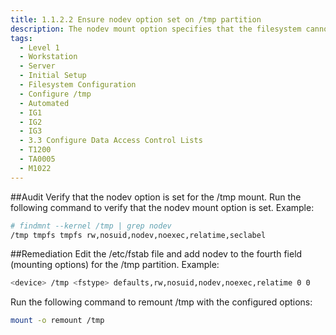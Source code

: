```yaml
---
title: 1.1.2.2 Ensure nodev option set on /tmp partition
description: The nodev mount option specifies that the filesystem cannot contain special devices.
tags:
  - Level 1
  - Workstation
  - Server
  - Initial Setup
  - Filesystem Configuration
  - Configure /tmp
  - Automated
  - IG1
  - IG2
  - IG3
  - 3.3 Configure Data Access Control Lists
  - T1200
  - TA0005
  - M1022
---
```


##Audit
Verify that the nodev option is set for the /tmp mount.
Run the following command to verify that the nodev mount option is set.
Example:
```bash linenums="1"
# findmnt --kernel /tmp | grep nodev
/tmp tmpfs tmpfs rw,nosuid,nodev,noexec,relatime,seclabel
```

##Remediation
Edit the /etc/fstab file and add nodev to the fourth field (mounting options) for the /tmp partition.
Example:
```bash
<device> /tmp <fstype> defaults,rw,nosuid,nodev,noexec,relatime 0 0
```
Run the following command to remount /tmp with the configured options:
```bash
mount -o remount /tmp
```
